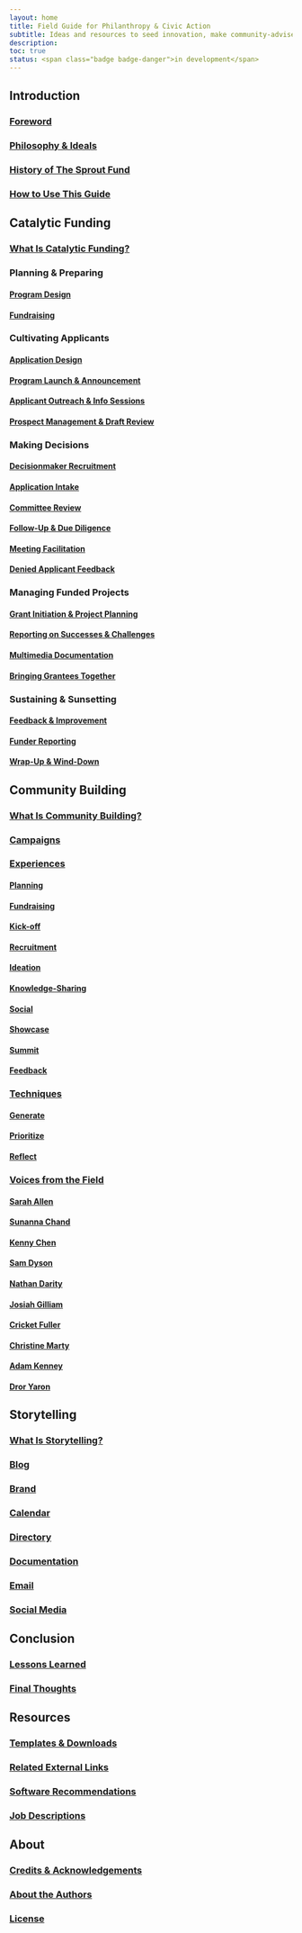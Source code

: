 ```yaml
---
layout: home
title: Field Guide for Philanthropy & Civic Action
subtitle: Ideas and resources to seed innovation, make community-advised decisions, host participatory events, communicate effectively, and catalyze local change.
description:
toc: true
status: <span class="badge badge-danger">in development</span>
---
```


## Introduction

### [Foreword](/introduction/foreword/)

### [Philosophy & Ideals](/introduction/philosophy-ideals/)

### [History of The Sprout Fund](/introduction/history-of-the-sprout-fund/)

### [How to Use This Guide](/summary-instructions/how-to-use-this-guide/)


## Catalytic Funding

### [What Is Catalytic Funding?](/catalytic-funding/what-is-catalytic-funding/)

### Planning & Preparing

#### [Program Design](/catalytic-funding/planning-preparing/program-design/)

#### [Fundraising](/catalytic-funding/planning-preparing/fundraising/)

### Cultivating Applicants

#### [Application Design](/catalytic-funding/cultivating-applicants/application-design/)

#### [Program Launch & Announcement](/catalytic-funding/cultivating-applicants/program-launch-announcement/)

#### [Applicant Outreach & Info Sessions](/catalytic-funding/cultivating-applicants/applicant-outreach-info-sessions/)

#### [Prospect Management & Draft Review](/catalytic-funding/cultivating-applicants/prospect-management-draft-review/)

### Making Decisions

#### [Decisionmaker Recruitment](/catalytic-funding/making-decisions/decisionmaker-recruitment/)

#### [Application Intake](/catalytic-funding/making-decisions/application-intake/)

#### [Committee Review](/catalytic-funding/making-decisions/committee-review/)

#### [Follow-Up & Due Diligence](/catalytic-funding/making-decisions/follow-up-due-diligence/)

#### [Meeting Facilitation](/catalytic-funding/making-decisions/meeting-facilitation/)

#### [Denied Applicant Feedback](/catalytic-funding/making-decisions/denied-applicant-feedback/)

### Managing Funded Projects

#### [Grant Initiation & Project Planning](/catalytic-funding/managing-funded-projects/grant-initiation-project-planning/)

#### [Reporting on Successes & Challenges](/catalytic-funding/managing-funded-projects/reporting-on-successes-challenges/)

#### [Multimedia Documentation](/catalytic-funding/managing-funded-projects/multimedia-documentation/)

#### [Bringing Grantees Together](/catalytic-funding/managing-funded-projects/bringing-grantees-together/)

### Sustaining & Sunsetting

#### [Feedback & Improvement](/catalytic-funding/sustaining-sunsetting/feedback-improvement/)

#### [Funder Reporting](/catalytic-funding/sustaining-sunsetting/funder-reporting/)

#### [Wrap-Up & Wind-Down](/catalytic-funding/sustaining-sunsetting/wrap-up-wind-down/)


## Community Building

### [What Is Community Building?](/community-building/what-is-community-building/)

### [Campaigns](/community-building/campaigns/)

### [Experiences](/community-building/experiences/)

#### [Planning](/community-building/experiences/planning/)

#### [Fundraising](/community-building/experiences/fundraising/)

#### [Kick-off](/community-building/experiences/kick-off/)

#### [Recruitment](/community-building/experiences/recruitment/)

#### [Ideation](/community-building/experiences/ideation/)

#### [Knowledge-Sharing](/community-building/experiences/knowledge-sharing/)

#### [Social](/community-building/experiences/social/)

#### [Showcase](/community-building/experiences/showcase/)

#### [Summit](/community-building/experiences/summit/)

#### [Feedback](/community-building/experiences/feedback/)

### [Techniques](/community-building/techniques/)

#### [Generate](/community-building/techniques/generate/)

#### [Prioritize](/community-building/techniques/prioritize/)

#### [Reflect](/community-building/techniques/reflect/)

### [Voices from the Field](/community-building/voices-from-the-field/)

#### [Sarah Allen](/community-building/voices-from-the-field/sarah-allen/)

#### [Sunanna Chand](/community-building/voices-from-the-field/sunanna-chand/)

#### [Kenny Chen](/community-building/voices-from-the-field/kenny-chen/)

#### [Sam Dyson](/community-building/voices-from-the-field/sam-dyson/)

#### [Nathan Darity](/community-building/voices-from-the-field/nathan-darity/)

#### [Josiah Gilliam](/community-building/voices-from-the-field/josiah-gilliam/)

#### [Cricket Fuller](/community-building/voices-from-the-field/cricket-fuller/)

#### [Christine Marty](/community-building/voices-from-the-field/christine-marty/)

#### [Adam Kenney](/community-building/voices-from-the-field/adam-kenney/)

#### [Dror Yaron](/community-building/voices-from-the-field/dror-yaron/)


## Storytelling

### [What Is Storytelling?](/storytelling/what-is-storytelling/)

### [Blog](/storytelling/blog/)

### [Brand](/storytelling/brand/)

### [Calendar](/storytelling/calendar/)

### [Directory](/storytelling/directory/)

### [Documentation](/storytelling/documentation/)

### [Email](/storytelling/email/)

### [Social Media](/storytelling/social-media/)


## Conclusion

### [Lessons Learned](/conclusion/lessons-learned/)

### [Final Thoughts](/conclusion/final-thoughts/)


## Resources

### [Templates & Downloads](/resources/templates-downloads/)

### [Related External Links](/resources/related-external-links/)

### [Software Recommendations](/resources/software-recommendations/)

### [Job Descriptions](/resources/job-descriptions/)


## About

### [Credits & Acknowledgements](/about/credits-acknowledgements/)

### [About the Authors](/about/about-the-authors/)

### [License](/about/license/)
